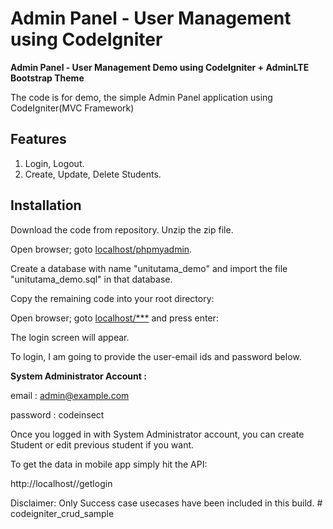 # Admin Panel - User Management using CodeIgniter
**Admin Panel - User Management Demo using CodeIgniter + AdminLTE Bootstrap Theme**

The code is for demo, the simple Admin Panel application using CodeIgniter(MVC Framework)


## Features
1. Login, Logout.
2. Create, Update, Delete Students.

## Installation

Download the code from repository.
Unzip the zip file.

Open browser; goto [localhost/phpmyadmin](http://localhost/phpmyadmin).

Create a database with name "unitutama_demo" and import the file "unitutama_demo.sql" in that database.

Copy the remaining code into your root directory:

Open browser; goto [localhost/***](http://localhost/web_uniutamademo) and press enter:

The login screen will appear.

To login, I am going to provide the user-email ids and password below.

**System Administrator Account :**

email : admin@example.com

password : codeinsect

Once you logged in with System Administrator account, you can create Student or edit previous student if you want.

To get the data in mobile app simply hit the API:

http://localhost//getlogin

Disclaimer: 
Only Success case usecases have been included in this build. # codeigniter_crud_sample
